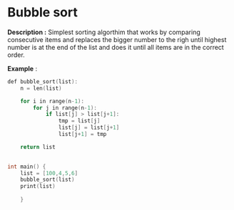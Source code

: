 # Bubble sort

**Description :** Simplest sorting algorthim that works by comparing consecutive items and replaces the bigger number to the righ until highest number is at the end of the list and does it until all items are in the correct order.

**Example** :
```cpp
def bubble_sort(list):
    n = len(list)

    for i in range(n-1):
        for j in range(n-1):
            if list[j] > list[j+1]: 
                tmp = list[j]
                list[j] = list[j+1]
                list[j+1] = tmp

    return list
   

int main() {
    list = [100,4,5,6]
    bubble_sort(list)
    print(list)
                            
    }
```
